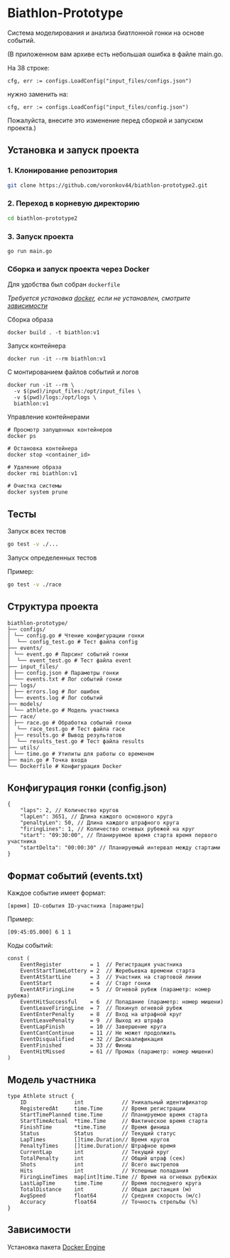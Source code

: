 # Biathlon-Prototype

Система моделирования и анализа биатлонной гонки на основе событий.

(В приложенном вам архиве есть небольшая ошибка в файле main.go.

На 38 строке:
```
cfg, err := configs.LoadConfig("input_files/configs.json")
```
нужно заменить на:
```
cfg, err := configs.LoadConfig("input_files/config.json")
```
Пожалуйста, внесите это изменение перед сборкой и запуском проекта.)

## Установка и запуск проекта

### 1. Клонирование репозитория
```bash
git clone https://github.com/voronkov44/biathlon-prototype2.git
```

### 2. Переход в корневую директорию 
```bash
cd biathlon-prototype2
```

### 3. Запуск проекта
```
go run main.go
```

### Сборка и запуск проекта через Docker
Для удобства был собран `dockerfile`

*Требуется установка [docker](https://www.docker.com/products/docker-desktop/), если не установлен, смотрите [зависимости](https://github.com/voronkov44/biathlon-prototype?tab=readme-ov-file#%D0%B7%D0%B0%D0%B2%D0%B8%D1%81%D0%B8%D0%BC%D0%BE%D1%81%D1%82%D0%B8)*

Сборка образа
```
docker build . -t biathlon:v1
```

Запуск контейнера
```
docker run -it --rm biathlon:v1
```

С монтированием файлов событий и логов
```
docker run -it --rm \
  -v $(pwd)/input_files:/opt/input_files \
  -v $(pwd)/logs:/opt/logs \
  biathlon:v1
```

Управление контейнерами
```
# Просмотр запущенных контейнеров
docker ps

# Остановка контейнера
docker stop <container_id>

# Удаление образа
docker rmi biathlon:v1

# Очистка системы
docker system prune
```

## Тесты
Запуск всех тестов
```bash
go test -v ./...
```

Запуск определенных тестов

Пример:
```bash
go test -v ./race
```


## Структура проекта
```
biathlon-prototype/
├── configs/
│ └── config.go # Чтение конфигурации гонки
│  └── config_test.go # Тест файла config
├── events/
│ └── event.go # Парсинг событий гонки
│  └── event_test.go # Тест файла event
├── input_files/
│ ├── config.json # Параметры гонки
│ └── events.txt # Лог событий гонки
├── logs/
│ ├── errors.log # Лог ошибок
│ └── events.log # Лог событий
├── models/
│ └── athlete.go # Модель участника
├── race/
│ ├── race.go # Обработка событий гонки
│  └── race_test.go # Тест файла race
│ ├── results.go # Вывод результатов
│  └── results_test.go # Тест файла results
├── utils/
│ └── time.go # Утилиты для работы со временем
├── main.go # Точка входа
└── Dockerfile # Конфигурация Docker
```

## Конфигурация гонки (config.json)
```
{
    "laps": 2, // Количество кругов
    "lapLen": 3651, // Длина каждого основного круга
    "penaltyLen": 50, // Длина каждого штрафного круга
    "firingLines": 1, // Количество огневых рубежей на круг
    "start": "09:30:00", // Планируемое время старта время первого участника
    "startDelta": "00:00:30" // Планируемый интервал между стартами
}
```

## Формат событий (events.txt)
Каждое событие имеет формат:
```
[время] ID-события ID-участника [параметры]
```
Пример:
```
[09:45:05.000] 6 1 1
```

Коды событий:
```
const (
    EventRegister         = 1  // Регистрация участника
    EventStartTimeLottery = 2  // Жеребьевка времени старта
    EventAtStartLine      = 3  // Участник на стартовой линии
    EventStart            = 4  // Старт гонки
    EventAtFiringLine     = 5  // Огневой рубеж (параметр: номер рубежа)
    EventHitSuccessful    = 6  // Попадание (параметр: номер мишени)
    EventLeaveFiringLine  = 7  // Покинул огневой рубеж
    EventEnterPenalty     = 8  // Вход на штрафной круг
    EventLeavePenalty     = 9  // Выход из штрафа
    EventLapFinish        = 10 // Завершение круга
    EventCantContinue     = 11 // Не может продолжить
    EventDisqualified     = 32 // Дисквалификация
    EventFinished         = 33 // Финиш
    EventHitMissed        = 61 // Промах (параметр: номер мишени)
)
```

## Модель участника
```
type Athlete struct {
    ID               int            // Уникальный идентификатор
    RegisteredAt     time.Time      // Время регистрации
    StartTimePlanned time.Time      // Планируемое время старта
    StartTimeActual  *time.Time     // Фактическое время старта
    FinishTime       *time.Time     // Время финиша
    Status           Status         // Текущий статус
    LapTimes         []time.Duration// Время кругов
    PenaltyTimes     []time.Duration// Штрафное время
    CurrentLap       int            // Текущий круг
    TotalPenalty     int            // Общий штраф (сек)
    Shots            int            // Всего выстрелов
    Hits             int            // Успешные попадания
    FiringLineTimes  map[int]time.Time // Время на огневых рубежах
    LastLapTime      time.Time      // Время последнего круга
    TotalDistance    int            // Общая дистанция (м)
    AvgSpeed         float64        // Средняя скорость (м/с)
    Accuracy         float64        // Точность стрельбы (%)
}
```




## **Зависимости**

Установка пакета [Docker Engine](https://docs.docker.com/engine/install/)
